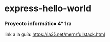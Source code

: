 # express-hello-world

### Proyecto informático 4° 1ra
link a la guía: https://la35.net/mern/fullstack.html
